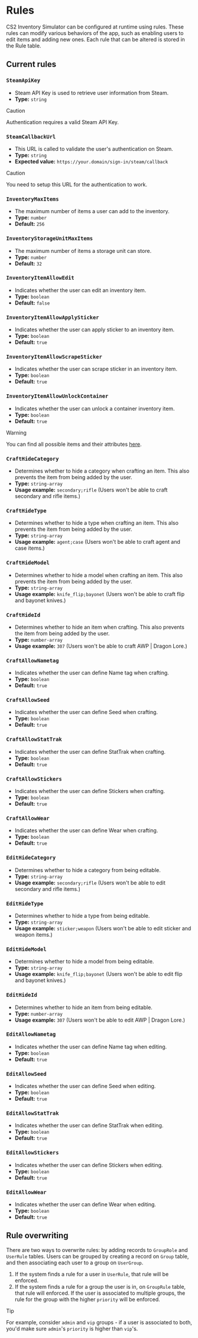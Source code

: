 # Rules

CS2 Inventory Simulator can be configured at runtime using rules. These rules can modify various behaviors of the app, such as enabling users to edit items and adding new ones. Each rule that can be altered is stored in the Rule table.

## Current rules

### `SteamApiKey`

- Steam API Key is used to retrieve user information from Steam.
- **Type:** `string`

> [!CAUTION]  
> Authentication requires a valid Steam API Key.

### `SteamCallbackUrl`

- This URL is called to validate the user's authentication on Steam.
- **Type:** `string`
- **Expected value:** `https://your.domain/sign-in/steam/callback`

> [!CAUTION]  
> You need to setup this URL for the authentication to work.

### `InventoryMaxItems`

- The maximum number of items a user can add to the inventory.
- **Type:** `number`
- **Default:** `256`

### `InventoryStorageUnitMaxItems`

- The maximum number of items a storage unit can store.
- **Type:** `number`
- **Default:** `32`

### `InventoryItemAllowEdit`

- Indicates whether the user can edit an inventory item.
- **Type:** `boolean`
- **Default:** `false`

### `InventoryItemAllowApplySticker`

- Indicates whether the user can apply sticker to an inventory item.
- **Type:** `boolean`
- **Default:** `true`

### `InventoryItemAllowScrapeSticker`

- Indicates whether the user can scrape sticker in an inventory item.
- **Type:** `boolean`
- **Default:** `true`

### `InventoryItemAllowUnlockContainer`

- Indicates whether the user can unlock a container inventory item.
- **Type:** `boolean`
- **Default:** `true`

> [!WARNING]  
> You can find all possible items and their attributes [here](https://raw.githubusercontent.com/ianlucas/cslib/main/assets/data/items.json).

### `CraftHideCategory`

- Determines whether to hide a category when crafting an item. This also prevents the item from being added by the user.
- **Type:** `string-array`
- **Usage example:** `secondary;rifle` (Users won't be able to craft secondary and rifle items.)

### `CraftHideType`

- Determines whether to hide a type when crafting an item. This also prevents the item from being added by the user.
- **Type:** `string-array`
- **Usage example:** `agent;case` (Users won't be able to craft agent and case items.)

### `CraftHideModel`

- Determines whether to hide a model when crafting an item. This also prevents the item from being added by the user.
- **Type:** `string-array`
- **Usage example:** `knife_flip;bayonet` (Users won't be able to craft flip and bayonet knives.)

### `CraftHideId`

- Determines whether to hide an item when crafting. This also prevents the item from being added by the user.
- **Type:** `number-array`
- **Usage example:** `307` (Users won't be able to craft AWP | Dragon Lore.)

### `CraftAllowNametag`

- Indicates whether the user can define Name tag when crafting.
- **Type:** `boolean`
- **Default:** `true`

### `CraftAllowSeed`

- Indicates whether the user can define Seed when crafting.
- **Type:** `boolean`
- **Default:** `true`

### `CraftAllowStatTrak`

- Indicates whether the user can define StatTrak when crafting.
- **Type:** `boolean`
- **Default:** `true`

### `CraftAllowStickers`

- Indicates whether the user can define Stickers when crafting.
- **Type:** `boolean`
- **Default:** `true`

### `CraftAllowWear`

- Indicates whether the user can define Wear when crafting.
- **Type:** `boolean`
- **Default:** `true`

### `EditHideCategory`

- Determines whether to hide a category from being editable.
- **Type:** `string-array`
- **Usage example:** `secondary;rifle` (Users won't be able to edit secondary and rifle items.)

### `EditHideType`

- Determines whether to hide a type from being editable.
- **Type:** `string-array`
- **Usage example:** `sticker;weapon` (Users won't be able to edit sticker and weapon items.)

### `EditHideModel`

- Determines whether to hide a model from being editable.
- **Type:** `string-array`
- **Usage example:** `knife_flip;bayonet` (Users won't be able to edit flip and bayonet knives.)

### `EditHideId`

- Determines whether to hide an item from being editable.
- **Type:** `number-array`
- **Usage example:** `307` (Users won't be able to edit AWP | Dragon Lore.)

### `EditAllowNametag`

- Indicates whether the user can define Name tag when editing.
- **Type:** `boolean`
- **Default:** `true`

### `EditAllowSeed`

- Indicates whether the user can define Seed when editing.
- **Type:** `boolean`
- **Default:** `true`

### `EditAllowStatTrak`

- Indicates whether the user can define StatTrak when editing.
- **Type:** `boolean`
- **Default:** `true`

### `EditAllowStickers`

- Indicates whether the user can define Stickers when editing.
- **Type:** `boolean`
- **Default:** `true`

### `EditAllowWear`

- Indicates whether the user can define Wear when editing.
- **Type:** `boolean`
- **Default:** `true`

## Rule overwriting

There are two ways to overwrite rules: by adding records to `GroupRole` and `UserRule` tables. Users can be grouped by creating a record on `Group` table, and then associating each user to a group on `UserGroup`.

1. If the system finds a rule for a user in `UserRule`, that rule will be enforced.
2. If the system finds a rule for a group the user is in, on `GroupRule` table, that rule will enforced. If the user is associated to multiple groups, the rule for the group with the higher `priority` will be enforced.

> [!TIP]  
> For example, consider `admin` and `vip` groups - if a user is associated to both, you'd make sure `admin`'s `priority` is higher than `vip`'s.
